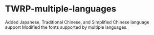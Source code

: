 # TWRP-multiple-languages

Added Japanese, Traditional Chinese, and Simplified Chinese language support
Modified the fonts supported by multiple languages.
